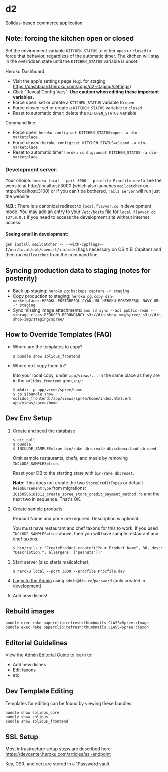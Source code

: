 # d2
Solidus-based commerce application.

## Note: forcing the kitchen open or closed
Set the environment variable `KITCHEN_STATUS` to either `open` or `closed` to force that behavior, regardless of the automatic timer. The kitchen will stay in the overridden state until the `KITCHEN_STATUS` variable is unset.

Heroku Dashboard:
- Visit the app's settings page (e.g. for staging https://dashboard.heroku.com/apps/d2-staging/settings)
- Click "Reveal Config Vars". **Use caution when editing these important variables.**
- Force open: set or create a `KITCHEN_STATUS` variable to `open`
- Force closed: set or create a `KITCHEN_STATUS` variable to `closed`
- Reset to automatic timer: delete the `KITCHEN_STATUS` variable

Command line:
- Force open: `heroku config:set KITCHEN_STATUS=open -a din-marketplace`
- Force closed: `heroku config:set KITCHEN_STATUS=closed -a din-marketplace`
- Reset to automatic timer `heroku config:unset KITCHEN_STATUS -a din-marketplace`

### Development server:
Your choice: `heroku local --port 3000 --procfile Procfile.dev` to see the website at http://localhost:3000 (which also launches `mailcatcher` on http://localhost:3100) or if you can't be bothered, `rails server` will run just the website.

**N.B.:** There is a canonical redirect to `local.flavvor.co` in development mode. You may add an entry to your `/etc/hosts` file for `local.flavvor.co 127.0.0.1` if you need to access the development site without internet access.

#### Seeing email in development:
`gem install mailcatcher -- --with-cppflags=-I/usr/local/opt/openssl/include`  (flags necessary on OS X El Capitan) and then run `mailcatcher` from the command line.

## Syncing production data to staging (notes for posterity)
- Back up staging: `heroku pg:backups capture -r staging`
- Copy production to staging: `heroku pg:copy din-marketplace::HEROKU_POSTGRESQL_CYAN_URL HEROKU_POSTGRESQL_NAVY_URL -r staging`
- Sync missing image attachments: `aws s3 sync --acl public-read --storage-class REDUCED_REDUNDANCY s3://din-shop-img/spree/ s3://din-shop-img/staging/spree/`

## How to Override Templates (FAQ)

- Where are the templates to copy?

    ```console
    $ bundle show solidus_frontend
    ```

- Where do I copy them to?

    Into your local copy, under `app/views/...` in the same place as they are in the `solidus_frontend` gem, _e.g._:

    ``` console
    $ mkdir -p app/views/spree/home
    $ cp $(bundle show solidus_frontend)/app/views/spree/home/index.html.erb app/views/spree/home
    ```


## Dev Env Setup

1. Create and seed the database

    ```console
    $ git pull
    $ bundle
    $ INCLUDE_SAMPLES=true bin/rake db:create db:schema:load db:seed
    ```

    Omit sample restaurants, chefs, and meals by removing `INCLUDE_SAMPLES=true`.

    Reset your DB to the starting state with `bin/rake db:reset`.

    **Note:** This does not create the two `StoreCreditType`s or default `ReimbursementType` from migrations: `20150506181611_create_spree_store_credit_payment_method.rb` and the next two in sequence. That's OK.

2. Create sample products:

    Product Name and price are required. Description is optional.

    You must have restaurant and chef taxons for this to work. If you used `INCLUDE_SAMPLES=true` above, then you will have sample restaurant and chef taxons.

    ```console
    $ bin/rails r 'CreateProduct.create!("Your Product Name", 30, desc: "Description.", allergens: ["peanuts"])'
    ```

3. Start server (also starts mailcatcher).

    ```console
    $ heroku local --port 3000 --procfile Procfile.dev
    ```

4. [Login to the Admin](http://localhost:3000/admin) using `admin@din.co`/`password` (only created in development)

5. Add new dishes!

## Rebuild images

```
bundle exec rake paperclip:refresh:thumbnails CLASS=Spree::Image
bundle exec rake paperclip:refresh:thumbnails CLASS=Spree::Taxon
```

## Editorial Guidelines

View the [Admin Editorial Guide](https://docs.google.com/document/d/1HXd1ObkDjGsxLjm6wnhntjjaQn0TC2H3dtyownfo41w/edit) to learn to:

* Add new dishes
* Edit taxons
* etc


## Dev Template Editing

Templates for editing can be found by viewing these bundles:

```
bundle show solidus_core
bundle show solidus
bundle show solidus_frontend
```

## SSL Setup

Most infrastructure setup steps are described here: https://devcenter.heroku.com/articles/ssl-endpoint

Key, CSR, and cert are stored in a 1Password vault.
